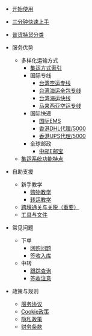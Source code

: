 - [开始使用](quickstart.md)
- [三分钟快速上手](http://www.soarsq.com/guide.html)
- [普货特货分类](banned.md)  
- 服务优势

  - 多样化运输方式
    - [集运方式索引](logistic_index.md)
    - 国际专线
      - [台湾空运专线](/direct_air_tw.md)
      - [台湾海运全包专线](/direct_sea_tw.md)
      - [台湾海运快线](/direct_fs_tw.md)
      - [马来西亚空运专线](/direct_air_my.md)
    - 国际快递
      - [国际EMS](/express_ems.md)
      - [香港DHL代理/5000](/express_agency_hkdhl.md)
      - [香港UPS代理/5000](/express_agency_hkups.md)
    - 全球邮政
      - [中邮E邮宝](/globalpost_cneub.md) 
  - [集运系统功能特点](systemques.md)
- 自助支援

  - 新手教学
    - [购物教学](shoppingcourse.md)
    - [转运教学](transitcourse.md)
  - [跨境通关与关税（重要）](tax.md)
  - [工具与文件](files.md)

- 常见问题

  - 下单
    - [网购问题](shoppingques.md)
    - [签收入库](arrivalques.md)
  - 中转
    - [跟踪查询](deliveryques.md)
    - [签收注意](receiving.md) 

- 政策与规则

  - [服务协议](serviceagreement.md)
  - [Cookie政策](cookiepolicy.md)
  - [隐私政策](provicypolicy.md)
  - [财务条款](financialterm.md)
